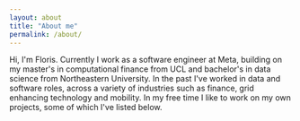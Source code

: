 ```yaml
---
layout: about
title: "About me"
permalink: /about/
---
```


Hi, I'm Floris.
Currently I work as a software engineer at Meta, building on my master's in computational finance from UCL and bachelor's in data science from Northeastern University.
In the past I've worked in data and software roles, across a variety of industries such as finance, grid enhancing technology and mobility.
In my free time I like to work on my own projects, some of which I've listed below.